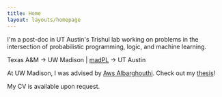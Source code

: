 ```yaml
---
title: Home
layout: layouts/homepage
---
```


I'm a post-doc in UT Austin's Trishul lab working on problems in the intersection of probabilistic programming, logic, and machine learning.

Texas A&M → UW Madison | [madPL](https://madpl.cs.wisc.edu) → UT Austin

At UW Madison, I was advised by [Aws Albarghouthi](http://pages.cs.wisc.edu/~aws/). Check out my [thesis](/files/pdfs/thesis.pdf)!

My CV is available upon request.
